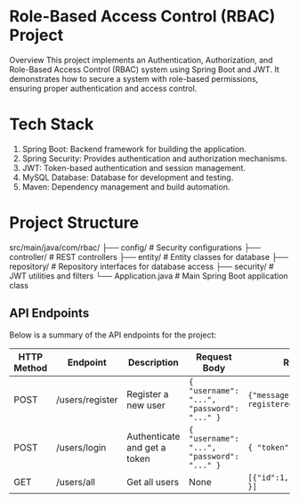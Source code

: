 # Role-Based Access Control (RBAC) Project
Overview
This project implements an Authentication, Authorization, and Role-Based Access Control (RBAC) system using Spring Boot and JWT. It demonstrates how to secure a system with role-based permissions, ensuring proper authentication and access control.
# Tech Stack
1) Spring Boot: Backend framework for building the application.
2) Spring Security: Provides authentication and authorization mechanisms.
3) JWT: Token-based authentication and session management.
4) MySQL Database: Database for development and testing.
5) Maven: Dependency management and build automation.

# Project Structure
src/main/java/com/rbac/
├── config/               # Security configurations
├── controller/           # REST controllers
├── entity/               # Entity classes for database
├── repository/           # Repository interfaces for database access
├── security/             # JWT utilities and filters
└── Application.java      # Main Spring Boot application class


## API Endpoints
Below is a summary of the API endpoints for the project:

| HTTP Method | Endpoint         | Description                 | Request Body                        | Response                    | Authorization Required |
|-------------|------------------|-----------------------------|-------------------------------------|-----------------------------|------------------------|
| POST        | /users/register  | Register a new user         | `{ "username": "...", "password": "..." }` | `{"message": "User registered successfully"}` | No                     |
| POST        | /users/login     | Authenticate and get a token| `{ "username": "...", "password": "..." }` | `{ "token": "JWT_TOKEN" }` | No                     |
| GET         | /users/all       | Get all users               | None                                | `[{"id":1,"username":"..." }]` | Yes                    |





